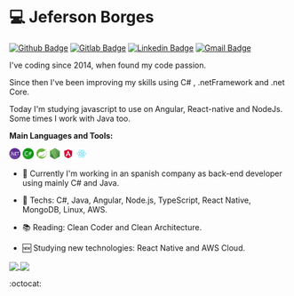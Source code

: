 # :computer: Jeferson Borges

[![Github Badge](https://img.shields.io/badge/-Github-000?style=flat-square&logo=Github&logoColor=white&link=https://github.com/jefmabo)](https://github.com/julianotavares)
[![Gitlab Badge](https://img.shields.io/badge/-Gitlab-000?style=flat-square&logo=Gitlab&logoColor=white&link=https://gitlab.com/jefmabo)](https://gitlab.com/jefmabo)
[![Linkedin Badge](https://img.shields.io/badge/-LinkedIn-blue?style=flat-square&logo=Linkedin&logoColor=white&link=https://linkedin.com/in/jeferson-martins-borges-b56a8a169/)](https://linkedin.com/in/jeferson-martins-borges-b56a8a169/)
[![Gmail Badge](https://img.shields.io/badge/-Gmail-c14438?style=flat-square&logo=Gmail&logoColor=white&link=mailto:jefersonmartinsborges@gmail.com)](mailto:jefersonmartinsborges@gmail.com)

I've coding since 2014, when found my code passion. 

Since then I've been improving my skills using C# , .netFramework and .net Core.

Today I'm studying javascript to use on Angular, React-native and NodeJs.
Some times I work with Java too.

**Main Languages and Tools:**  

<code><img height="20" src="https://raw.githubusercontent.com/github/explore/80688e429a7d4ef2fca1e82350fe8e3517d3494d/topics/dotnet/dotnet.png"></code>
<code><img height="20" src="https://raw.githubusercontent.com/github/explore/80688e429a7d4ef2fca1e82350fe8e3517d3494d/topics/csharp/csharp.png"></code>
<code><img height="20" src="https://raw.githubusercontent.com/github/explore/80688e429a7d4ef2fca1e82350fe8e3517d3494d/topics/spring-boot/spring-boot.png"></code>
<code><img height="20" src="https://raw.githubusercontent.com/github/explore/80688e429a7d4ef2fca1e82350fe8e3517d3494d/topics/nodejs/nodejs.png"></code>
<code><img height="20" src="https://raw.githubusercontent.com/github/explore/80688e429a7d4ef2fca1e82350fe8e3517d3494d/topics/angular/angular.png"></code>
<code><img height="20" src="https://raw.githubusercontent.com/github/explore/5c058a388828bb5fde0bcafd4bc867b5bb3f26f3/topics/react-native/react-native.png"></code>


- :green_heart: Currently I'm working in an spanish company as back-end developer using mainly C# and Java.

- :blue_heart: Techs: C#, Java, Angular, Node.js, TypeScript, React Native, MongoDB, Linux, AWS.

- :books: Reading: Clean Coder and Clean Architecture.

- :new: Studying new technologies: React Native and AWS Cloud.


<p align="justify">
  <a href="https://github.com/anuraghazra/github-readme-stats">
  <img align="center" src="https://github-readme-stats.vercel.app/api?username=jefmabo&show_icons=true&count_private=true&theme=vue-dark&hide=issues&count_private=true" />
  </a>
  <a href="https://github.com/jefmabo/github-readme-stats">
  <img align="center" src="https://github-readme-stats.vercel.app/api/top-langs/?username=jefmabo&layout=compact&theme=vue-dark" />
  </a>
</p>
:octocat: 
